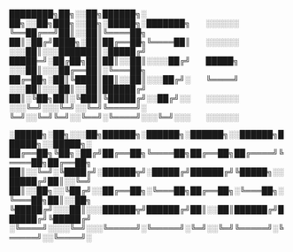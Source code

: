 
████████╗██╗░░██╗██████╗░  ██╗░░██╗███╗░░██╗░█████╗░███████╗  ░░░░░░
╚══██╔══╝██║░░██║╚════██╗  ██║░██╔╝████╗░██║██╔══██╗╚════██║  ░░░░░░
░░░██║░░░███████║░█████╔╝  █████═╝░██╔██╗██║██║░░██║░░░░██╔╝  █████╗
░░░██║░░░██╔══██║░╚═══██╗  ██╔═██╗░██║╚████║██║░░██║░░░██╔╝░  ╚════╝
░░░██║░░░██║░░██║██████╔╝  ██║░╚██╗██║░╚███║╚█████╔╝░░██╔╝░░  ░░░░░░
░░░╚═╝░░░╚═╝░░╚═╝╚═════╝░  ╚═╝░░╚═╝╚═╝░░╚══╝░╚════╝░░░╚═╝░░░  ░░░░░░

░█████╗░██╗░░░██╗██████╗░██████╗░██████╗░░██████╗██████╗░░█████╗░
██╔══██╗╚██╗░██╔╝██╔══██╗╚════██╗██╔══██╗██╔════╝╚════██╗██╔══██╗
██║░░╚═╝░╚████╔╝░██████╦╝░█████╔╝██████╔╝╚█████╗░░█████╔╝██║░░╚═╝
██║░░██╗░░╚██╔╝░░██╔══██╗░╚═══██╗██╔══██╗░╚═══██╗░╚═══██╗██║░░██╗
╚█████╔╝░░░██║░░░██████╦╝██████╔╝██║░░██║██████╔╝██████╔╝╚█████╔╝
░╚════╝░░░░╚═╝░░░╚═════╝░╚═════╝░╚═╝░░╚═╝╚═════╝░╚═════╝░░╚════╝░
